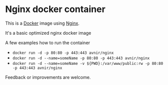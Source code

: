 # Nginx docker container

This is a [Docker](http://www.docker.com) image using [Nginx](http://nginx.org).

It's a basic optimized nginx docker image

A few examples how to run the container
- ```docker run -d -p 80:80 -p 443:443 avnir/nginx```
- ```docker run -d --name=someName -p 80:80 -p 443:443 avnir/nginx```
- ```docker run -d --name=someName -v ${PWD}:/var/www/public:rw -p 80:80 -p 443:443 avnir/nginx```

Feedback or improvements are welcome.